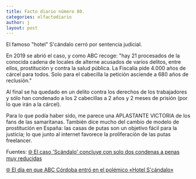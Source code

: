 ```yaml
---
title: Facto diario número 80.
categories: elfactodiario
author: j
layout: post
---
```

El famoso "hotel" S'cándalo cerró por sentencia judicial.

En 2019 se abrió el caso, y como ABC recoge: "hay 21 procesados de la conocida cadena de locales de alterne acusados de varios delitos, entre ellos, prostitución y contra la salud pública. La Fiscalía pide 4.000 años de cárcel para todos. Solo para el cabecilla la petición asciende a 680 años de reclusión."

Al final se ha quedado en un delito contra los derechos de los trabajadores y sólo han condenado a los 2 cabecillas a 2 años y 2 meses de prisión (por lo que irán a la cárcel). 

Para lo que podía haber sido, me parece una APLASTANTE VICTORIA de los fans de las samaritanas. También dice mucho del cambio de modelo de prostitución en España: las casas de putas son un objetivo fácil para la justicia; lo que junto al internet favorece la proliferación de las putas freelancer.  

Fuentes: 
[🌐 El caso 'Scándalo' concluye con solo dos condenas a penas muy reducidas](https://cordopolis.eldiario.es/cordoba-hoy/tribunales/caso-scandalo-concluye-condenas-penas-reducidas_1_7256967.html)

[🌐 El día en que ABC Córdoba entró en el polémico «Hotel S&#039;cándalo»](https://www.abc.es/espana/andalucia/cordoba/sevi-abc-cordoba-entro-scandalo-201912191321_noticia.html)
